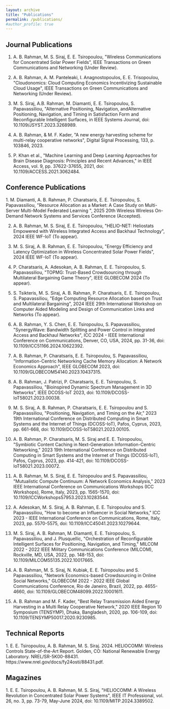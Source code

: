```yaml
---
layout: archive
title: "Publications"
permalink: /publications/
#author_profile: true
---
```

<H2>Journal Publications</H2>

1. A. B. Rahman, M. S. Siraj, E. E. Tsiropoulou, "Wireless Communications for Concentrated Solar Power Fields", IEEE Transactions on Green Communications and Networking (Under Review).
2.  A. B. Rahman, A. M. Panteleaki, I. Anagnostopoulos, E. E. Trisopoulou, "Cloudonomics: Cloud Computing Economics Incentivizing Sustainable Cloud Usage", IEEE Transactions on Green Communications and Networking (Under Review).
3. M. S. Siraj,   A.B. Rahman, M. Diamanti, E. E. Tsiropoulou, S. Papavassiliou, "Alternative Positioning, Navigation, andAlternative Positioning, Navigation, and Timing in Satisfaction Form and Reconfigurable Intelligent Surfaces, in IEEE Systems Journal, doi: 10.1109/JSYST.2023.3268989.

4. A. B. Rahman, & M. F. Kader, "A new energy harvesting scheme for multi-relay cooperative networks", Digital Signal Processing, 133, p. 103846, 2023.

5. P. Khan et al., "Machine Learning and Deep Learning Approaches for Brain Disease Diagnosis: Principles and Recent Advances," in IEEE Access, vol. 9, pp. 37622-37655, 2021, doi: 10.1109/ACCESS.2021.3062484.


<H2>Conference Publications</H2>
1. M. Diamanti, A. B. Rahman, P. Charatsaris, E. E. Tsiropoulou, S. Papavassiliou, "Resource Allocation as a Market: A Case Study on Multi-Server Multi-Model Federated Learning ", 2025 20th Wireless Wireless On-Demand Network Systems and Services Conference (Accepted).

2. A. B. Rahman, M. S. Siraj, E. E. Tsiropoulou, "HELIO-NET: Heliostats Empowered with Wireless Integrated Access and Backhaul Technology", 2024 IEEE WF-IoT (To appear).
   
3. M. S. Siraj, A. B. Rahman, E. E. Tsiropoulou, "Energy Efficiency and Latency Optimization in Wireless Concentrated Solar Power Fields", 2024 IEEE WF-IoT (To appear).

4. P. Charatsaris, A. Adesokan, A. B. Rahman, E. E. Tsiropoulou, S. Papavassiliou, "TOPMG: Trust-Based Crowdsourcing through Multilateral Bargaining Game Theory", IEEE GLOBECOM 2024 (To appear).

5. S. Tsikteris,  M. S. Siraj, A. B. Rahman, P. Charatsaris, E. E. Tsiropoulou, S. Papavassiliou, "Edge Computing Resource Allocation based on Trust and Multilateral Bargaining", 2024 IEEE 29th International Workshop on Computer Aided Modeling and Design of Communication Links and Networks (To appear).
6. A. B. Rahman, Y. S. Chen, E. E. Tsiropoulou, S. Papavassiliou, "SynergyWave: Bandwidth Splitting and Power Control in Integrated Access and Backhaul Networks", ICC 2024 - IEEE International Conference on Communications, Denver, CO, USA, 2024, pp. 31-36, doi: 10.1109/ICC51166.2024.10622392.

7. A. B. Rahman, P. Charatsaris, E. E. Tsiropoulou, S. Papavassiliou, "Information-Centric Networking Cache Memory Allocation: A Network Economics Approach", IEEE GLOBECOM 2023,  doi: 10.1109/GLOBECOM54140.2023.10437315.

8. A. B. Rahman, J. Patrizi, P. Charatsaris, E. E. Tsiropoulou, S. Papavassiliou, "Bioinspired Dynamic Spectrum Management in 3D Networks", IEEE DCOSS-IoT 2023, doi: 10.1109/DCOSS-IoT58021.2023.00038.

9. M. S. Siraj, A. B. Rahman, P. Charatsaris, E. E. Tsiropoulou and S. Papavassiliou, "Positioning, Navigation, and Timing on the Air," 2023 19th International Conference on Distributed Computing in Smart Systems and the Internet of Things (DCOSS-IoT), Pafos, Cyprus, 2023, pp. 661-668, doi: 10.1109/DCOSS-IoT58021.2023.00105. 

10. A. B. Rahman, P. Charatsaris, M. S. Siraj and E. E. Tsiropoulou, "Symbiotic Content Caching in Next-Generation Information-Centric Networking," 2023 19th International Conference on Distributed Computing in Smart Systems and the Internet of Things (DCOSS-IoT), Pafos, Cyprus, 2023, pp. 414-421, doi: 10.1109/DCOSS-IoT58021.2023.00072. 

11. A. B. Rahman, M. S. Siraj, E. E. Tsiropoulou and S. Papavassiliou, "Mutualistic Compute Continuum: A Network Economics Analysis," 2023 IEEE International Conference on Communications Workshops (ICC Workshops), Rome, Italy, 2023, pp. 1565-1570, doi: 10.1109/ICCWorkshops57953.2023.10283544.

12. A. Adesokan, M. S. Siraj, A. B. Rahman, E. E. Tsiropoulou and S. Papavassiliou, "How to become an Influencer in Social Networks," ICC 2023 - IEEE International Conference on Communications, Rome, Italy, 2023, pp. 5570-5575, doi: 10.1109/ICC45041.2023.10279644.

13. M. S. Siraj, A. B. Rahman, M. Diamanti, E. E. Tsiropoulou, S. Papavassiliou, and J. Plusquellic, "Orchestration of Reconfigurable Intelligent Surfaces for Positioning, Navigation, and Timing," MILCOM 2022 - 2022 IEEE Military Communications Conference (MILCOM), Rockville, MD, USA, 2022, pp. 148-153, doi: 10.1109/MILCOM55135.2022.10017665.

14. A. B. Rahman, M. S. Siraj, N. Kubiak, E. E. Tsiropoulou and S. Papavassiliou, "Network Economics-based Crowdsourcing in Online Social Networks," GLOBECOM 2022 - 2022 IEEE Global Communications Conference, Rio de Janeiro, Brazil, 2022, pp. 4655-4660, doi: 10.1109/GLOBECOM48099.2022.10001611.

15. A. B. Rahman and M. F. Kader, "Best Relay Transmission Aided Energy Harvesting in a Multi Relay Cooperative Network," 2020 IEEE Region 10 Symposium (TENSYMP), Dhaka, Bangladesh, 2020, pp. 106-109, doi: 10.1109/TENSYMP50017.2020.9230985.

    
<H2>Technical Reports</H2>
1. E. E. Tsiropoulou, A. B. Rahman, M. S. Siraj. 2024. HELIOCOMM: Wireless Controls State-of-the-Art Report. Golden, CO: National Renewable Energy Laboratory. NREL/SR-5K00-88431. https://www.nrel.gov/docs/fy24osti/88431.pdf. 

<H2> Magazines </H2>
1. E. E. Tsiropoulou, A. B. Rahman, M. S. Siraj, "HELIOCOMM: A Wireless Revolution in Concentrated Solar Power Systems", IEEE IT Professional, vol. 26, no. 3, pp. 73-79, May-June 2024, doi: 10.1109/MITP.2024.3389502.




